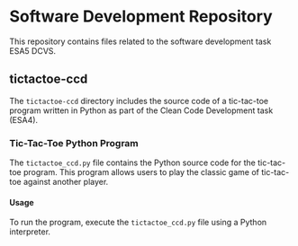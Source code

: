 # Software Development Repository

This repository contains files related to the software development task ESA5 DCVS.

## tictactoe-ccd

The `tictactoe-ccd` directory includes the source code of a tic-tac-toe program written in Python as part of the Clean Code Development task (ESA4).

### Tic-Tac-Toe Python Program

The `tictactoe_ccd.py` file contains the Python source code for the tic-tac-toe program. This program allows users to play the classic game of tic-tac-toe against another player.

#### Usage

To run the program, execute the `tictactoe_ccd.py` file using a Python interpreter.

